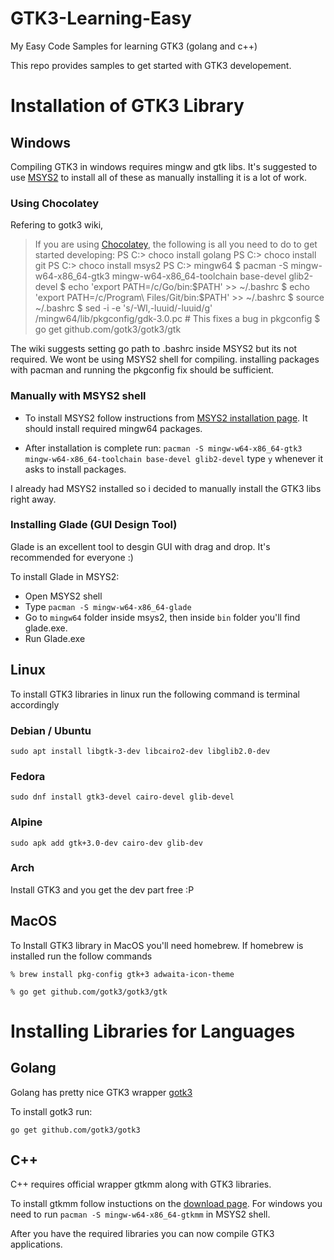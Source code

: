 # GTK3-Learning-Easy
My Easy Code Samples for learning GTK3 (golang and c++)

This repo provides samples to get started with GTK3 developement.

# Installation of GTK3 Library

## Windows

Compiling GTK3 in windows requires mingw and gtk libs. It's suggested to use [MSYS2](https://www.msys2.org/) to install all of these as manually installing it is a lot of work.

### Using Chocolatey

Refering to gotk3 wiki,

> If you are using [Chocolatey](https://chocolatey.org), the following is all you need to do to get started developing:
> PS C:\> choco install golang
> PS C:\> choco install git
> PS C:\> choco install msys2
> PS C:\> mingw64
> $ pacman -S mingw-w64-x86_64-gtk3 mingw-w64-x86_64-toolchain base-devel glib2-devel
> $ echo 'export PATH=/c/Go/bin:$PATH' >> ~/.bashrc
> $ echo 'export PATH=/c/Program\ Files/Git/bin:$PATH' >> ~/.bashrc
> $ source ~/.bashrc
> $ sed -i -e 's/-Wl,-luuid/-luuid/g' /mingw64/lib/pkgconfig/gdk-3.0.pc # This fixes a bug in pkgconfig
> $ go get github.com/gotk3/gotk3/gtk

The wiki suggests setting go path to .bashrc inside MSYS2 but its not required. We wont be using MSYS2 shell for compiling.
installing packages with pacman and running the pkgconfig fix should be sufficient.


### Manually with MSYS2 shell
* To install MSYS2 follow instructions from [MSYS2 installation page](https://www.msys2.org/wiki/MSYS2-installation/). It should install required mingw64 packages.

* After installation is complete run:
`pacman -S mingw-w64-x86_64-gtk3 mingw-w64-x86_64-toolchain base-devel glib2-devel`
type `y` whenever it asks to install packages.

I already had MSYS2 installed so i decided to manually install the GTK3 libs right away.

### Installing Glade (GUI Design Tool)

Glade is an excellent tool to desgin GUI with drag and drop. It's recommended for everyone :)

To install Glade in MSYS2:
* Open MSYS2 shell
* Type `pacman -S mingw-w64-x86_64-glade`
* Go to `mingw64` folder inside msys2, then inside `bin` folder you'll find glade.exe.
* Run Glade.exe

## Linux

To install GTK3 libraries in linux run the following command is terminal accordingly

### Debian / Ubuntu

`sudo apt install libgtk-3-dev libcairo2-dev libglib2.0-dev`

### Fedora

`sudo dnf install gtk3-devel cairo-devel glib-devel`

### Alpine

`sudo apk add gtk+3.0-dev cairo-dev glib-dev`

### Arch

Install GTK3 and you get the dev part free :P

## MacOS

To Install GTK3 library in MacOS you'll need homebrew. If homebrew is installed run the follow commands

`% brew install pkg-config gtk+3 adwaita-icon-theme`

`% go get github.com/gotk3/gotk3/gtk`


# Installing Libraries for Languages

## Golang

Golang has pretty nice GTK3 wrapper [gotk3](https://github.com/gotk3/gotk3)

To install gotk3 run:

`go get github.com/gotk3/gotk3`

## C++

C++ requires official wrapper gtkmm along with GTK3 libraries.

To install gtkmm follow instuctions on the [download page](https://www.gtkmm.org/en/download.html). For windows you need to run `pacman -S mingw-w64-x86_64-gtkmm` in MSYS2 shell.

After you have the required libraries you can now compile GTK3 applications.
